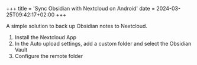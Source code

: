 +++
title = 'Sync Obsidian with Nextcloud on Android'
date = 2024-03-25T09:42:17+02:00
+++

A simple solution to back up Obsidian notes to Nextcloud.

1. Install the Nextcloud App
1. In the Auto upload settings, add a custom folder and select the Obsidian Vault
1. Configure the remote folder